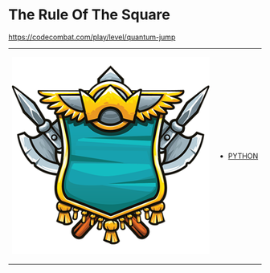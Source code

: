 # The Rule Of The Square

https://codecombat.com/play/level/quantum-jump
<table>
<tr>
<td>

![Hero Picture](hero.png?raw=true "Hero Picture")

</td>
<td>
<ul>
<li>

[PYTHON](QuantumJump.py)

</li>
</td>
</tr>
<table>